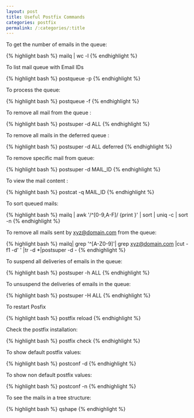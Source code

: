 ```yaml
---
layout: post
title: Useful Postfix Commands
categories: postfix
permalink: /:categories/:title
---
```


To get the number of emails in the queue:

{% highlight bash %}
mailq | wc -l
{% endhighlight %}

To list mail queue with Email IDs 

{% highlight bash %}
postqueue -p
{% endhighlight %}

To process the queue:

{% highlight bash %}
postqueue -f
{% endhighlight %}

To remove all mail from the queue :

{% highlight bash %}
postsuper -d ALL
{% endhighlight %}

To remove all mails in the deferred queue :

{% highlight bash %}
postsuper -d ALL deferred
{% endhighlight %}

To remove specific mail from queue:

{% highlight bash %}
postsuper -d MAIL_ID
{% endhighlight %}

To view the mail content :

{% highlight bash %}
postcat -q MAIL_ID
{% endhighlight %}

To sort queued mails:

{% highlight bash %}
mailq | awk '/^[0-9,A-F]/ {print }' | sort | uniq -c | sort -n
{% endhighlight %}

To remove all mails sent by xyz@domain.com from the queue:

{% highlight bash %}
mailq| grep '^[A-Z0-9]'| grep xyz@domain.com |cut -f1 -d' ' |tr -d \*|postsuper -d -
{% endhighlight %}

To suspend all deliveries of emails in the queue:

{% highlight bash %}
postsuper -h ALL
{% endhighlight %}

To unsuspend the deliveries of emails in the queue:

{% highlight bash %}
postsuper -H ALL
{% endhighlight %}

To restart Posfix

{% highlight bash %}
postfix reload
{% endhighlight %}

Check the postfix installation:

{% highlight bash %}
postfix check
{% endhighlight %}

To show default postfix values:

{% highlight bash %}
postconf -d
{% endhighlight %}

To show non default postfix values:

{% highlight bash %}
postconf -n
{% endhighlight %}

To see the mails in a tree structure:

{% highlight bash %}
qshape
{% endhighlight %}

